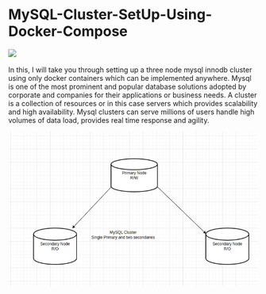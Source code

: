 # MySQL-Cluster-SetUp-Using-Docker-Compose

![](/images/MySQL-Docker.jpg)

In this, I will take you through setting up a three node mysql innodb cluster using only docker containers which can be implemented anywhere.
Mysql is one of the most prominent and popular database solutions adopted by corporate and companies for their applications or business needs.
A cluster is a collection of resources or in this case servers which provides scalability and high availability. Mysql clusters can serve millions of users handle high volumes of data load, provides real time response and agility.

![](/images/cluster.png)

